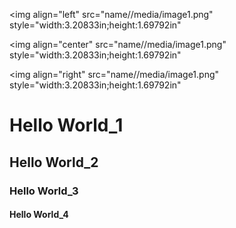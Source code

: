 <img align="left" src="name//media/image1.png" style="width:3.20833in;height:1.69792in" 

<img align="center" src="name//media/image1.png" style="width:3.20833in;height:1.69792in"

<img align="right" src="name//media/image1.png" style="width:3.20833in;height:1.69792in" 

# Hello World\_1

## Hello World\_2

### Hello World\_3

#### Hello World\_4

